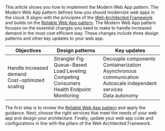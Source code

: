 This article shows you how to implement the Modern Web App pattern. The Modern Web App pattern defines how you should modernize web apps in the cloud. It aligns with the principles of the [Well-Architected Framework](/azure/well-architected/) and builds on the [Reliable Web App pattern](../../overview.md#reliable-web-app-pattern). The Modern Web App pattern focuses on the essential changes you need to make to handle increased demand in the most cost efficient way. These changes include three design patterns and other key updates to your web app.

| Objectives | Design patterns | Key updates |
|---|---|---|
| Handle increased demand <br>Cost-optimized scaling | Strangler Fig <br>Queue-Based Load Leveling <br>Competing Consumers <br>Health Endpoint Monitoring |Decouple components <br>Containerization <br>Asynchronous communication <br>Autoscale independent services <br> Data autonomy |

The first step is to review the [Reliable Web App pattern](../../overview.md#reliable-web-app-pattern) and apply the guidance. Next, choose the right services that meet the needs of your web app and design your architecture. Finally, update your web app code and configurations in line with the pillars of the Well-Architected Framework.
